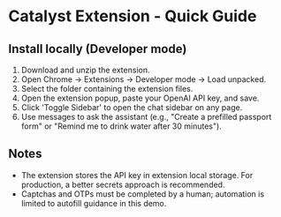 
# Catalyst Extension - Quick Guide

## Install locally (Developer mode)
1. Download and unzip the extension.
2. Open Chrome -> Extensions -> Developer mode -> Load unpacked.
3. Select the folder containing the extension files.
4. Open the extension popup, paste your OpenAI API key, and save.
5. Click 'Toggle Sidebar' to open the chat sidebar on any page.
6. Use messages to ask the assistant (e.g., "Create a prefilled passport form" or "Remind me to drink water after 30 minutes").

## Notes
- The extension stores the API key in extension local storage. For production, a better secrets approach is recommended.
- Captchas and OTPs must be completed by a human; automation is limited to autofill guidance in this demo.
